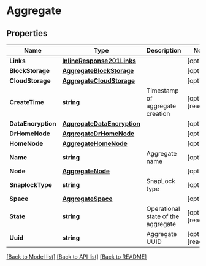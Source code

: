 # Aggregate

## Properties

Name | Type | Description | Notes
------------ | ------------- | ------------- | -------------
**Links** | [**InlineResponse201Links**](inline_response_201__links.md) |  | [optional] 
**BlockStorage** | [**AggregateBlockStorage**](aggregate_block_storage.md) |  | [optional] 
**CloudStorage** | [**AggregateCloudStorage**](aggregate_cloud_storage.md) |  | [optional] 
**CreateTime** | **string** | Timestamp of aggregate creation | [optional] [readonly] 
**DataEncryption** | [**AggregateDataEncryption**](aggregate_data_encryption.md) |  | [optional] 
**DrHomeNode** | [**AggregateDrHomeNode**](aggregate_dr_home_node.md) |  | [optional] 
**HomeNode** | [**AggregateHomeNode**](aggregate_home_node.md) |  | [optional] 
**Name** | **string** | Aggregate name | [optional] 
**Node** | [**AggregateNode**](aggregate_node.md) |  | [optional] 
**SnaplockType** | **string** | SnapLock type | [optional] 
**Space** | [**AggregateSpace**](aggregate_space.md) |  | [optional] 
**State** | **string** | Operational state of the aggregate | [optional] [readonly] 
**Uuid** | **string** | Aggregate UUID | [optional] [readonly] 

[[Back to Model list]](../README.md#documentation-for-models) [[Back to API list]](../README.md#documentation-for-api-endpoints) [[Back to README]](../README.md)


